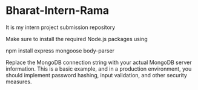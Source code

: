 # Bharat-Intern-Rama
It is my intern project submission repository

Make sure to install the required Node.js packages using

npm install express mongoose body-parser

Replace the MongoDB connection string with your actual MongoDB server information. This is a basic example, and in a production environment, you should implement password hashing, input validation, and other security measures.
